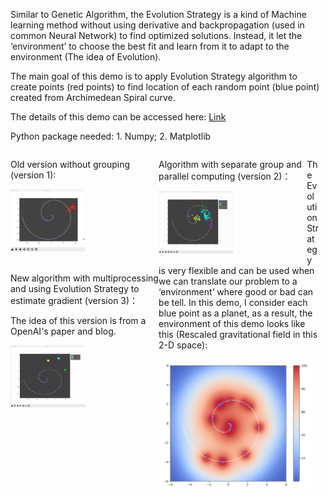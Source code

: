 Similar to Genetic Algorithm, the Evolution Strategy is a kind of Machine learning method without using derivative and backpropagation (used in common Neural Network) to find optimized solutions. Instead, it let the ‘environment’ to choose the best fit and learn from it to adapt to the environment (The idea of Evolution). 

The main goal of this demo is to apply Evolution Strategy algorithm to create points (red points) to find location of each random point (blue point) created from Archimedean Spiral curve.

The details of this demo can be accessed here: <a href = 'Evolution Strategy Algorithm and You.pdf'>Link</a>

Python package needed: 1. Numpy; 2. Matplotlib

<div style="overflow:hidden; width:98%;">
<div style="float: left; width: 48%;">

Old version without grouping (version 1):


<a><img src="Gif&Images/ES_OldVersion.gif" width = 50% position = 'ralative'></a>
</div>

<div style="float: left; width: 48%;">

Algorithm with separate group and parallel computing (version 2)：


<a><img src="Gif&Images/ES_WithGroup.gif" width = 50% position = 'ralative'></a>
</div>

<div style="float: left; width: 48%;">

New algorithm with multiprocessing and using Evolution Strategy to estimate gradient (version 3)：

The idea of this version is from a OpenAI's paper and blog.


<a><img src="Gif&Images/ESGradientExplorer.gif" width = 50% position = 'ralative'></a>
</div>


The Evolution Strategy is very flexible and can be used when we can translate our problem to a ‘environment’ where good or bad can be tell. In this demo, I consider each blue point as a planet, as a result, the environment of this demo looks like this (Rescaled gravitational field in this 2-D space):


<a><img src="Gif&Images/Environment.png" width = 50% position = 'ralative'></a>

</div>
